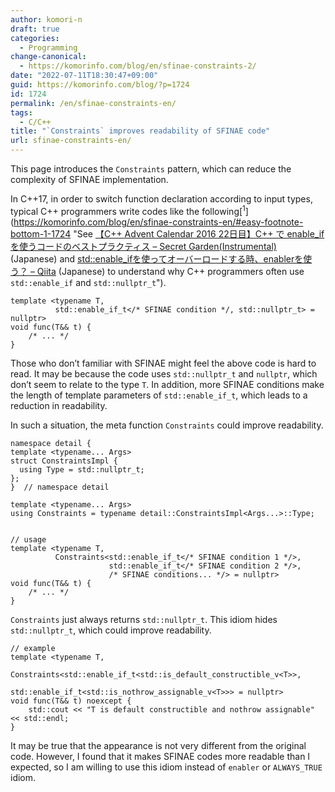 ```yaml
---
author: komori-n
draft: true
categories:
  - Programming
change-canonical:
  - https://komorinfo.com/blog/en/sfinae-constraints-2/
date: "2022-07-11T18:30:47+09:00"
guid: https://komorinfo.com/blog/?p=1724
id: 1724
permalink: /en/sfinae-constraints-en/
tags:
  - C/C++
title: "`Constraints` improves readability of SFINAE code"
url: sfinae-constraints-en/
---
```


This page introduces the `Constraints` pattern, which can reduce the complexity of SFINAE implementation.

In C++17, in order to switch function declaration according to input types, typical C++ programmers write codes like the following<span class="easy-footnote-margin-adjust" id="easy-footnote-1-1724"></span><span class="easy-footnote">[<sup>1</sup>](https://komorinfo.com/blog/en/sfinae-constraints-en/#easy-footnote-bottom-1-1724 "See <a href="https://secret-garden.hatenablog.com/entry/2016/12/22/032008">【C++ Advent Calendar 2016 22日目】C++ で enable_if を使うコードのベストプラクティス &#8211; Secret Garden(Instrumental)</a> (Japanese) and <a href="https://qiita.com/kazatsuyu/items/203584ef4cb8b9e52462">std::enable_ifを使ってオーバーロードする時、enablerを使う？ &#8211; Qiita</a> (Japanese) to understand why C++ programmers often use <code>std::enable_if</code> and <code>std::nullptr_t</code>")</span>.

```
template <typename T,
          std::enable_if_t</* SFINAE condition */, std::nullptr_t> = nullptr>
void func(T&& t) {
    /* ... */
}
```

Those who don’t familiar with SFINAE might feel the above code is hard to read. It may be because the code uses `std::nullptr_t` and `nullptr`, which don’t seem to relate to the type `T`. In addition, more SFINAE conditions make the length of template parameters of `std::enable_if_t`, which leads to a reduction in readability.

In such a situation, the meta function `Constraints` could improve readability.

```
namespace detail {
template <typename... Args>
struct ConstraintsImpl {
  using Type = std::nullptr_t;
};
}  // namespace detail

template <typename... Args>
using Constraints = typename detail::ConstraintsImpl<Args...>::Type;


// usage
template <typename T,
          Constraints<std::enable_if_t</* SFINAE condition 1 */>,
                      std::enable_if_t</* SFINAE condition 2 */>,
                      /* SFINAE conditions... */> = nullptr>
void func(T&& t) {
    /* ... */
}
```

`Constraints` just always returns `std::nullptr_t`. This idiom hides `std::nullptr_t`, which could improve readability.

```
// example
template <typename T,
          Constraints<std::enable_if_t<std::is_default_constructible_v<T>>,
                      std::enable_if_t<std::is_nothrow_assignable_v<T>>> = nullptr>
void func(T&& t) noexcept {
    std::cout << "T is default constructible and nothrow assignable" << std::endl;
}
```

It may be true that the appearance is not very different from the original code. However, I found that it makes SFINAE codes more readable than I expected, so I am willing to use this idiom instead of `enabler` or `ALWAYS_TRUE` idiom.
